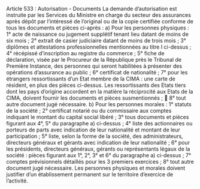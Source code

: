 Article 533 : Autorisation - Documents
La demande d’autorisation est instruite par les Services du Ministre en charge du secteur des assurances après dépôt par l’intéressé de l’original ou de la copie certifiée conforme de tous les documents et pièces ci-après :
a) Pour les personnes physiques :
1° acte de naissance ou jugement supplétif tenant lieu datant de moins de six mois ;
2° extrait de casier judiciaire datant de moins de trois mois ;
3° diplômes et attestations professionnelles mentionnées au titre I ci-dessus ;
4° récépissé d’inscription au registre du commerce ;
5° fiche de déclaration, visée par le Procureur de la République près le Tribunal de Première Instance, des personnes qui seront habilitées à présenter des opérations d’assurance au public ;
6° certificat de nationalité ;
7° pour les étrangers ressortissants d’un Etat membre de la CIMA : une carte de résident, en plus des pièces ci-dessus. Les ressortissants des Etats tiers dont les pays d’origine accordent en la matière la réciprocité aux Etats de la CIMA, doivent fournir les documents et pièces susmentionnés ;  8° tout autre document jugé nécessaire.
b) Pour les personnes morales :
1° statuts de la société ;
2° certificat notarié ou du commissaire aux comptes indiquant le montant du capital social libéré ;
3° tous documents et pièces figurant aux 4°, 5° du paragraphe a) ci-dessus ;
4° liste des actionnaires ou porteurs de parts avec indication de leur nationalité et montant de leur participation ;
5° liste, selon la forme de la société, des administrateurs, directeurs généraux et gérants avec indication de leur nationalité ;
6° pour les présidents, directeurs généraux, gérants ou représentants légaux de la société : pièces figurant aux 1°, 2°, 3° et 6° du paragraphe a) ci-dessus ;
7° comptes prévisionnels détaillés pour les 3 premiers exercices ;
8° tout autre document jugé nécessaire.
Les personnes physiques et morales doivent justifier d’un établissement permanent sur le territoire d’exercice de l’activité.